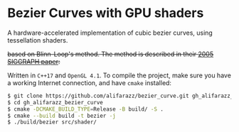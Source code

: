 # Bezier Curves with GPU shaders

A hardware-accelerated implementation of cubic bezier curves, using tessellation shaders.

~~based on Blinn-Loop's method. The method is described in their [2005 SIGGRAPH paper](https://charlesloop.com/LoopBlinn05.pdf):~~
<!-- ~~ https://doi.org/10.1145/1073204.1073303 ~~ -->
<!-- ~~ https://charlesloop.com/LoopBlinn05.pdf ~~ -->

Written in `C++17` and `OpenGL 4.1`. To compile the project, make sure you have a working Internet connection, and have `cmake` installed:
``` sh
$ git clone https://github.com/alifarazz/bezier_curve.git gh_alifarazz_bezier_curve
$ cd gh_alifarazz_bezier_curve
$ cmake -DCMAKE_BUILD_TYPE=Release -B build/ -S .
$ cmake --build build -t bezier -j
$ ./build/bezier src/shader/
```
